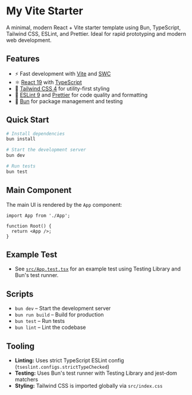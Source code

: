 # My Vite Starter

A minimal, modern React + Vite starter template using Bun, TypeScript, Tailwind CSS, ESLint, and Prettier. Ideal for rapid prototyping and modern web development.

## Features

- ⚡️ Fast development with [Vite](https://vite.dev/) and [SWC](https://swc.rs/)
- ⚛️ [React 19](https://react.dev/) with [TypeScript](https://www.typescriptlang.org/)
- 🎨 [Tailwind CSS 4](https://tailwindcss.com/) for utility-first styling
- 🧹 [ESLint 9](https://eslint.org/) and [Prettier](https://prettier.io/) for code quality and formatting
- 🧪 [Bun](https://bun.sh/) for package management and testing

## Quick Start

```bash
# Install dependencies
bun install

# Start the development server
bun dev

# Run tests
bun test
```

## Main Component

The main UI is rendered by the `App` component:

```tsx
import App from './App';

function Root() {
  return <App />;
}
```

## Example Test

- See [`src/App.test.tsx`](src/App.test.tsx) for an example test using Testing Library and Bun's test runner.

## Scripts

- `bun dev` – Start the development server
- `bun run build` – Build for production
- `bun test` – Run tests
- `bun lint` – Lint the codebase

## Tooling

- **Linting:** Uses strict TypeScript ESLint config (`tseslint.configs.strictTypeChecked`)
- **Testing:** Uses Bun's test runner with Testing Library and jest-dom matchers
- **Styling:** Tailwind CSS is imported globally via `src/index.css`